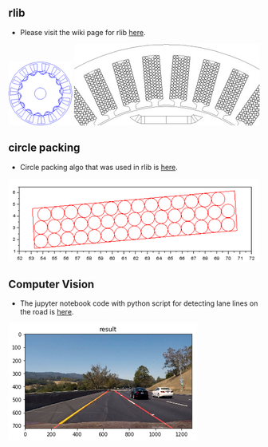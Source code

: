 [//]: # (Image References)
[Logo]: ./images/rlib-logo_avatar.png "Logo"
[Wires]: ./images/wires_in_slots1.jpg "Wires"
[Circles]: ./images/circles_packed.png "Circles"
[CompVision]: ./images/compvisionresult.png "Computer Vision"

## rlib ##
* Please visit the wiki page for rlib [here](https://bitbucket.org/saras152/rlib/wiki).

![alt text][Logo]
![alt text][Wires]

## circle packing ##
* Circle packing algo that was used in rlib is [here](https://github.com/saras152/circle_packing).

![alt text][Circles]

## Computer Vision ##
* The jupyter notebook code with python script for detecting lane lines on the road is [here](https://github.com/saras152/Finding_Lane_Lines_on_the_Road).

![alt text][CompVision]

